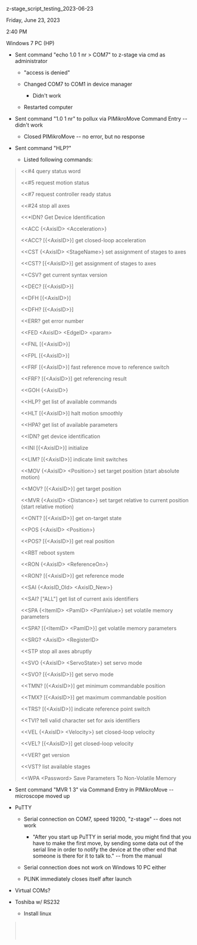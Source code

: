 z-stage\_script\_testing\_2023-06-23

Friday, June 23, 2023

2:40 PM

Windows 7 PC (HP)

-   Sent command "echo 1.0 1 nr &gt; COM7" to z-stage via cmd as administrator

    -   "access is denied"

    -   Changed COM7 to COM1 in device manager

        -   Didn't work

    -   Restarted computer

-   Sent command "1.0 1 nr" to pollux via PIMikroMove Command Entry -- didn't work

    -   Closed PIMikroMove -- no error, but no response

-   Sent command "HLP?"

    -   Listed following commands:

> &lt;&lt;\#4 query status word
>
> &lt;&lt;\#5 request motion status
>
> &lt;&lt;\#7 request controller ready status
>
> &lt;&lt;\#24 stop all axes
>
> &lt;&lt;\*IDN? Get Device Identification
>
> &lt;&lt;ACC {&lt;AxisID&gt; &lt;Acceleration&gt;}
>
> &lt;&lt;ACC? \[{&lt;AxisID&gt;}\] get closed-loop acceleration
>
> &lt;&lt;CST {&lt;AxisID&gt; &lt;StageName&gt;} set assignment of stages to axes
>
> &lt;&lt;CST? \[{&lt;AxisID&gt;}\] get assignment of stages to axes
>
> &lt;&lt;CSV? get current syntax version
>
> &lt;&lt;DEC? \[{&lt;AxisID&gt;}\]
>
> &lt;&lt;DFH \[{&lt;AxisID&gt;}\]
>
> &lt;&lt;DFH? \[{&lt;AxisID&gt;}\]
>
> &lt;&lt;ERR? get error number
>
> &lt;&lt;FED &lt;AxisID&gt; &lt;EdgeID&gt; &lt;param&gt;
>
> &lt;&lt;FNL \[{&lt;AxisID&gt;}\]
>
> &lt;&lt;FPL \[{&lt;AxisID&gt;}\]
>
> &lt;&lt;FRF \[{&lt;AxisID&gt;}\] fast reference move to reference switch
>
> &lt;&lt;FRF? \[{&lt;AxisID&gt;}\] get referencing result
>
> &lt;&lt;GOH {&lt;AxisID&gt;}
>
> &lt;&lt;HLP? get list of available commands
>
> &lt;&lt;HLT \[{&lt;AxisID&gt;}\] halt motion smoothly
>
> &lt;&lt;HPA? get list of available parameters
>
> &lt;&lt;IDN? get device identification
>
> &lt;&lt;INI \[{&lt;AxisID&gt;}\] initialize
>
> &lt;&lt;LIM? \[{&lt;AxisID&gt;}\] indicate limit switches
>
> &lt;&lt;MOV {&lt;AxisID&gt; &lt;Position&gt;} set target position (start absolute motion)
>
> &lt;&lt;MOV? \[{&lt;AxisID&gt;}\] get target position
>
> &lt;&lt;MVR {&lt;AxisID&gt; &lt;Distance&gt;} set target relative to current position (start relative motion)
>
> &lt;&lt;ONT? \[{&lt;AxisID&gt;}\] get on-target state
>
> &lt;&lt;POS {&lt;AxisID&gt; &lt;Position&gt;}
>
> &lt;&lt;POS? \[{&lt;AxisID&gt;}\] get real position
>
> &lt;&lt;RBT reboot system
>
> &lt;&lt;RON {&lt;AxisID&gt; &lt;ReferenceOn&gt;}
>
> &lt;&lt;RON? \[{&lt;AxisID&gt;}\] get reference mode
>
> &lt;&lt;SAI {&lt;AxisID\_Old&gt; &lt;AxisID\_New&gt;}
>
> &lt;&lt;SAI? \["ALL"\] get list of current axis identifiers
>
> &lt;&lt;SPA {&lt;ItemID&gt; &lt;PamID&gt; &lt;PamValue&gt;} set volatile memory parameters
>
> &lt;&lt;SPA? \[{&lt;ItemID&gt; &lt;PamID&gt;}\] get volatile memory parameters
>
> &lt;&lt;SRG? &lt;AxisID&gt; &lt;RegisterID&gt;
>
> &lt;&lt;STP stop all axes abruptly
>
> &lt;&lt;SVO {&lt;AxisID&gt; &lt;ServoState&gt;} set servo mode
>
> &lt;&lt;SVO? \[{&lt;AxisID&gt;}\] get servo mode
>
> &lt;&lt;TMN? \[{&lt;AxisID&gt;}\] get minimum commandable position
>
> &lt;&lt;TMX? \[{&lt;AxisID&gt;}\] get maximum commandable position
>
> &lt;&lt;TRS? \[{&lt;AxisID&gt;}\] indicate reference point switch
>
> &lt;&lt;TVI? tell valid character set for axis identifiers
>
> &lt;&lt;VEL {&lt;AxisID&gt; &lt;Velocity&gt;} set closed-loop velocity
>
> &lt;&lt;VEL? \[{&lt;AxisID&gt;}\] get closed-loop velocity
>
> &lt;&lt;VER? get version
>
> &lt;&lt;VST? list available stages
>
> &lt;&lt;WPA &lt;Password&gt; Save Parameters To Non-Volatile Memory

-   Sent command "MVR 1 3" via Command Entry in PIMikroMove -- microscope moved up

<!-- -->

-   PuTTY

    -   Serial connection on COM7, speed 19200, "z-stage" -- does not work

        -   "After you start up PuTTY in serial mode, you might find that you have to make the first move, by sending some data out of the serial line in order to notify the device at the other end that someone is there for it to talk to." -- from the manual

    -   Serial connection does not work on Windows 10 PC either

    -   PLINK immediately closes itself after launch

-   Virtual COMs?

-   Toshiba w/ RS232

    -   Install linux

>  
>
>  
